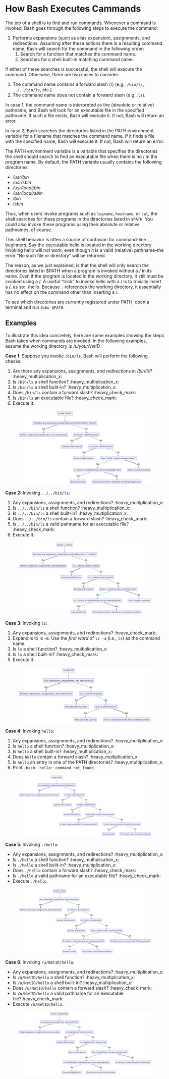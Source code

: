 # How Bash Executes Cammands

The job of a shell is to find and run commands. Whenever a command is invoked, Bash goes through the following steps to execute the command:

1. Performs expansions (such as alias expansion), assignments, and redirections. Assuming after these actions there is a resulting command name, Bash will search for the command in the following order:
   1. Search for a function that matches the command name.
   2. Searches for a shell built-in matching command name.&#x20;

If either of these searches is successful, the shell will execute the command. Otherwise, there are two cases to consider:

1. The command name contains a forward slash (/) (e.g., `/bin/ls`, `../../bin/ls`, etc.).
2. The command name does not contain a forward slash (e.g., `ls`).

In case 1, the command name is interpreted as the (absolute or relative) pathname, and Bash will look for an executable file in the specified pathname. If such a file exists, Bash will execute it. If not, Bash will return an error.

In case 2, Bash searches the directories listed in the PATH environment variable for a filename that matches the command name. If it finds a file with the specified name, Bash will execute it. If not, Bash will return an error.

The PATH environment variable is a variable that specifies the directories the shell should search to find an executable file when there is no / in the program name. By default, the PATH variable usually contains the following directories.

* _/usr/bin_
* _/usr/sbin_
* _/usr/local/bin_
* _/usr/local/sbin_
* _/bin_
* _/sbin_

Thus, when users invoke programs such as `logname`, `hostname`, or `cal`, the shell searches for these programs in the directories listed in `$PATH`. You could also invoke these programs using their absolute or relative pathnames, of course.&#x20;

This shell behavior is often a source of confusion for command-line beginners. Say the executable hello is located in the working directory. Invoking hello will not work, even though it is a valid (relative) pathname–the error “No such file or directory” will be returned.&#x20;

The reason, as we just explained, is that the shell will only search the directories listed in $PATH when a program is invoked without a / in its name. Even if the program is located in the working directory, it still must be invoked using a /. A useful “trick” to invoke hello with a / is to trivially insert a /, as so: ./hello. Because `.` references the working directory, it essentially has no effect on the command other than inserting a /.&#x20;

To see which directories are currently registered under PATH, open a terminal and run `Echo $PATH`.&#x20;

## Examples

To illustrate this idea concretely, here are some examples showing the steps Bash takes when commands are invoked. In the following examples, assume the working directory is _/u/yourNetID._

**Case 1**: Suppose you invoke `/bin/ls`. Bash will perform the following checks:

1. Are there any expansions, assignments, and redirections in _/bin/ls_? :heavy\_multiplication\_x:
2. Is `/bin/ls` a shell function? :heavy\_multiplication\_x:
3. Is `/bin/ls` a shell built-in?  :heavy\_multiplication\_x:
4. Does `/bin/ls` contain a forward slash? :heavy\_check\_mark:
5. Is `/bin/ls` an executable file?  :heavy\_check\_mark:
6. Execute it.

<figure><img src="../../.gitbook/assets/mermaid-diagram-2023-05-25-194633.png" alt=""><figcaption></figcaption></figure>

**Case 2:** Invoking `../../bin/ls`:&#x20;

1. Any expansions, assignments, and redirections? :heavy\_multiplication\_x:
2. Is `../../bin/ls` a shell function? :heavy\_multiplication\_x:
3. Is `../../bin/ls` a shell built-in?  :heavy\_multiplication\_x:
4. Does `../../bin/ls` contain a forward slash? :heavy\_check\_mark:
5. Is `../../bin/ls` a valid pathname for an executable file?  :heavy\_check\_mark:
6. Execute it.

<figure><img src="../../.gitbook/assets/mermaid-diagram-2023-05-25-190522.png" alt=""><figcaption></figcaption></figure>

**Case 3**: Invoking `ls`:&#x20;

1. Any expansions, assignments, and redirections? :heavy\_check\_mark:&#x20;
2. Expand ls to ls -a. Use the _first word_ of `ls -a` (i.e., `ls`) as the command name.
3. Is `ls` a shell function? :heavy\_multiplication\_x:
4. Is `ls` a shell built-in?  :heavy\_check\_mark:
5. Execute it.

<figure><img src="../../.gitbook/assets/mermaid-diagram-2023-05-25-193618 (1).png" alt=""><figcaption></figcaption></figure>

**Case 4**: Invoking `hello`:

1. Any expansions, assignments, and redirections? :heavy\_multiplication\_x:
2. Is `hello` a shell function? :heavy\_multiplication\_x:
3. Is `hello` a shell built-in?  :heavy\_multiplication\_x:
4. Does `hello` contain a forward slash? :heavy\_multiplication\_x:
5. Is `hello` an entry in one of the PATH directories? :heavy\_multiplication\_x:
6. Print `-bash: hello: command not found`.



<figure><img src="../../.gitbook/assets/mermaid-diagram-2023-05-25-194227.png" alt=""><figcaption></figcaption></figure>

**Case 5**: Invoking `./hello`:

* Any expansions, assignments, and redirections? :heavy\_multiplication\_x:
* Is `./hello` a shell function? :heavy\_multiplication\_x:
* Is `./hello` a shell built-in?  :heavy\_multiplication\_x:
* Does `./hello` contain a forward slash? :heavy\_check\_mark:
* Is `./hello` a valid pathname for an executable file? :heavy\_check\_mark:
* Execute `./hello`.

<figure><img src="../../.gitbook/assets/mermaid-diagram-2023-05-25-194455.png" alt=""><figcaption></figcaption></figure>

**Case 6**: Invoking `/u/NetID/hello`:

* Any expansions, assignments, and redirections? :heavy\_multiplication\_x:
* Is `/u/NetID/hello` a shell function? :heavy\_multiplication\_x:
* Is `/u/NetID/hello` a shell built-in?  :heavy\_multiplication\_x:
* Does `/u/NetID/hello` contain a forward slash? :heavy\_check\_mark:
* Is `/u/NetID/hello` a valid pathname for an executable file?:heavy\_check\_mark:
* Execute `/u/NetID/hello`.

<figure><img src="../../.gitbook/assets/mermaid-diagram-2023-05-25-194911.png" alt=""><figcaption></figcaption></figure>
